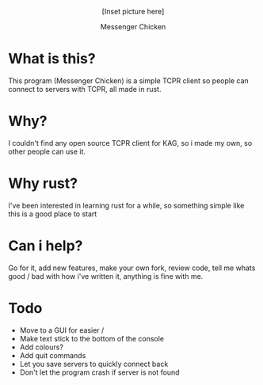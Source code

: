 <p align = 'center'> [Inset picture here] </p>
<p align = 'center'> Messenger Chicken </p>

# What is this?

This program (Messenger Chicken) is a simple TCPR client so people can connect to servers with TCPR, all made in rust.

# Why?

I couldn't find any open source TCPR client for KAG, so i made my own, so other people can use it.

# Why rust?

I've been interested in learning rust for a while, so something simple like this is a good place to start

# Can i help?

Go for it, add new features, make your own fork, review code, tell me whats good / bad with how i've written it, anything is fine with me.

# Todo
- Move to a GUI for easier \/
- Make text stick to the bottom of the console
- Add colours?
- Add quit commands
- Let you save servers to quickly connect back
- Don't let the program crash if server is not found
